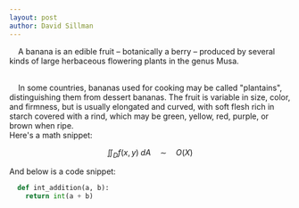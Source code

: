 ```yaml
---
layout: post
author: David Sillman
---
```


&nbsp;&nbsp;&nbsp;&nbsp;A banana is an edible fruit – botanically a berry – produced by several kinds
of large herbaceous flowering plants in the genus Musa.

<br>
&nbsp;&nbsp;&nbsp;&nbsp;In some countries, bananas used for cooking may be called "plantains",
distinguishing them from dessert bananas. The fruit is variable in size, color,
and firmness, but is usually elongated and curved, with soft flesh rich in
starch covered with a rind, which may be green, yellow, red, purple, or brown
when ripe.

<br>
Here's a math snippet:

$$
\iint_{D} f(x,y)\;dA \quad \sim \quad O(X)
$$

And below is a code snippet:

~~~ python
  def int_addition(a, b):
    return int(a + b)
~~~
